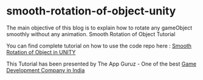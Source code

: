 # smooth-rotation-of-object-unity

The main objective of this blog is to explain how to rotate any gameObject smoothly without any animation. Smooth Rotation of Object Tutorial

You can find complete tutorial on how to use the code repo here : [Smooth Rotation of Object in UNITY](http://www.theappguruz.com/blog/smooth-rotation-of-object-unity)

This Tutorial has been presented by The App Guruz - One of the best [Game Development Company in India](http://www.theappguruz.com/game-development/)
